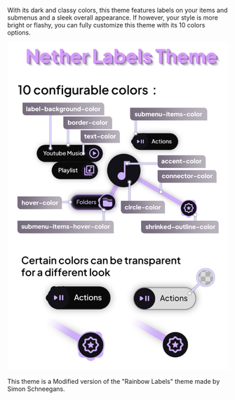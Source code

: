 <!--
SPDX-FileCopyrightText: Elfi Ox <https://github.com/elfi-ox>
SPDX-License-Identifier: CC-BY-4.0
-->

With its dark and classy colors, this theme features labels on your items and submenus and a sleek overall appearance. If however, your style is more bright or flashy, you can fully customize this theme with its 10 colors options.


<p align="center">  
  <img src="banner.png" />
</p>

This theme is a Modified version of the "Rainbow Labels" theme made by Simon Schneegans.
